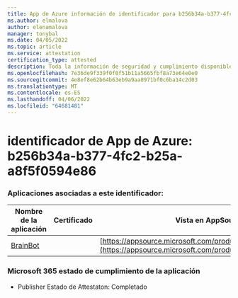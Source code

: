```yaml
---
title: App de Azure información de identificador para b256b34a-b377-4fc2-b25a-a8f5f0594e86
ms.author: elmalova
author: elenamalova
manager: tonybal
ms.date: 04/05/2022
ms.topic: article
ms.service: attestation
certification_type: attested
description: Toda la información de seguridad y cumplimiento disponible para b256b34a-b377-4fc2-b25a-a8f5f0594e86.
ms.openlocfilehash: 7e36de9f339f0f0f51b11a5665fbf8a73e64e0e0
ms.sourcegitcommit: 4e8ef8e62b64b63eb9a9aa8971bf0c6ba14c2d03
ms.translationtype: MT
ms.contentlocale: es-ES
ms.lasthandoff: 04/06/2022
ms.locfileid: "64681481"
---
```

# <a name="azure-app-id-b256b34a-b377-4fc2-b25a-a8f5f0594e86"></a>identificador de App de Azure: b256b34a-b377-4fc2-b25a-a8f5f0594e86


### <a name="apps-associated-with-this-id"></a>Aplicaciones asociadas a este identificador:
| **Nombre de la aplicación** | **Certificado** | **Vista en AppSource** |
|--------------|---------------|-----------------------|
| [BrainBot](../forward/WA104381981.md) |  | [https://appsource.microsoft.com/product/office/WA104381981](https://appsource.microsoft.com/product/office/WA104381981) |

### <a name="microsoft-365-app-compliance-status"></a>Microsoft 365 estado de cumplimiento de la aplicación
- Publisher Estado de Attestaton: Completado
